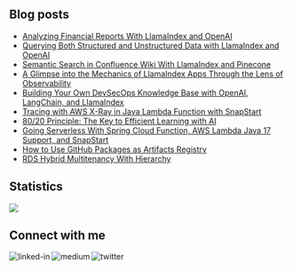 
## Blog posts
<!-- BLOG-POST-LIST:START -->
- [Analyzing Financial Reports With LlamaIndex and OpenAI](https://betterprogramming.pub/analyzing-financial-reports-with-llamaindex-and-openai-62772d6ee57f?source=rss-ce7cd5b8b74a------2)
- [Querying Both Structured and Unstructured Data with LlamaIndex and OpenAI](https://betterprogramming.pub/querying-both-structured-and-unstructured-data-with-llamaindex-and-openai-8121c97ba57?source=rss-ce7cd5b8b74a------2)
- [Semantic Search in Confluence Wiki With LlamaIndex and Pinecone](https://betterprogramming.pub/semantic-search-in-confluence-wiki-with-llamaindex-and-pinecone-eb39c1d8c004?source=rss-ce7cd5b8b74a------2)
- [A Glimpse into the Mechanics of LlamaIndex Apps Through the Lens of Observability](https://betterprogramming.pub/a-glimpse-into-the-mechanics-of-llamaindex-apps-through-the-lens-of-observability-9e7c49f4cb32?source=rss-ce7cd5b8b74a------2)
- [Building Your Own DevSecOps Knowledge Base with OpenAI, LangChain, and LlamaIndex](https://betterprogramming.pub/building-your-own-devsecops-knowledge-base-with-openai-langchain-and-llamaindex-b28cda15abb7?source=rss-ce7cd5b8b74a------2)
- [Tracing with AWS X-Ray in Java Lambda Function with SnapStart](https://betterprogramming.pub/tracing-with-aws-x-ray-in-java-lambda-function-with-snapstart-67cb928928ad?source=rss-ce7cd5b8b74a------2)
- [80/20 Principle: The Key to Efficient Learning with AI](https://medium.com/aimonks/80-20-principle-the-key-to-efficient-learning-with-ai-547e6b9310a?source=rss-ce7cd5b8b74a------2)
- [Going Serverless With Spring Cloud Function, AWS Lambda Java 17 Support, and SnapStart](https://betterprogramming.pub/going-serverless-with-spring-cloud-function-aws-lambda-java-17-support-and-snapstart-d3d8ffd44bbd?source=rss-ce7cd5b8b74a------2)
- [How to Use GitHub Packages as Artifacts Registry](https://betterprogramming.pub/a-practical-guide-on-using-github-packages-as-artifacts-registry-ec5d2aaca0cd?source=rss-ce7cd5b8b74a------2)
- [RDS Hybrid Multitenancy With Hierarchy](https://betterprogramming.pub/rds-hybrid-multitenancy-with-hierarchy-5e9812c98183?source=rss-ce7cd5b8b74a------2)
<!-- BLOG-POST-LIST:END -->

## Statistics
<img src="https://github-readme-stats.vercel.app/api?username=wenqiglantz&theme=light">

## Connect with me
[<img align="left" alt="linked-in" src="https://img.shields.io/badge/linkedin-%230077B5.svg?&style=for-the-badge&logo=linkedin&logoColor=white" />](https://www.linkedin.com/in/wenqi-glantz-b5448a5a/)
[<img align="left" alt="medium" src="https://img.shields.io/badge/medium-%2312100E.svg?&style=for-the-badge&logo=medium&logoColor=white" />](https://medium.com/@wenqiglantz)
[<img align="left" alt="twitter" src="https://img.shields.io/badge/Twitter-blue?style=for-the-badge&logo=twitter&logoColor=white" />](https://twitter.com/@wenqi_glantz)
<br>
<br>
